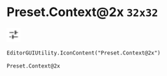 # Preset.Context@2x `32x32`
<img src="/img/Preset.Context.png" width=32 height=32>

``` CSharp
EditorGUIUtility.IconContent("Preset.Context@2x")
```
```
Preset.Context@2x
```
